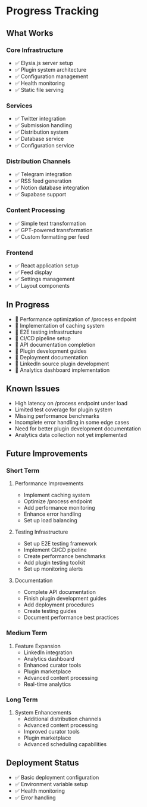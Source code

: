 # Progress Tracking

## What Works

### Core Infrastructure
- ✅ Elysia.js server setup
- ✅ Plugin system architecture
- ✅ Configuration management
- ✅ Health monitoring
- ✅ Static file serving

### Services
- ✅ Twitter integration
- ✅ Submission handling
- ✅ Distribution system
- ✅ Database service
- ✅ Configuration service

### Distribution Channels
- ✅ Telegram integration
- ✅ RSS feed generation
- ✅ Notion database integration
- ✅ Supabase support

### Content Processing
- ✅ Simple text transformation
- ✅ GPT-powered transformation
- ✅ Custom formatting per feed

### Frontend
- ✅ React application setup
- ✅ Feed display
- ✅ Settings management
- ✅ Layout components

## In Progress
- 🔄 Performance optimization of /process endpoint
- 🔄 Implementation of caching system
- 🔄 E2E testing infrastructure
- 🔄 CI/CD pipeline setup
- 📝 API documentation completion
- 📝 Plugin development guides
- 📝 Deployment documentation
- 🚀 LinkedIn source plugin development
- 🚀 Analytics dashboard implementation

## Known Issues
- High latency on /process endpoint under load
- Limited test coverage for plugin system
- Missing performance benchmarks
- Incomplete error handling in some edge cases
- Need for better plugin development documentation
- Analytics data collection not yet implemented

## Future Improvements

### Short Term
1. Performance Improvements
   - Implement caching system
   - Optimize /process endpoint
   - Add performance monitoring
   - Enhance error handling
   - Set up load balancing

2. Testing Infrastructure
   - Set up E2E testing framework
   - Implement CI/CD pipeline
   - Create performance benchmarks
   - Add plugin testing toolkit
   - Set up monitoring alerts

3. Documentation
   - Complete API documentation
   - Finish plugin development guides
   - Add deployment procedures
   - Create testing guides
   - Document performance best practices

### Medium Term
1. Feature Expansion
   - LinkedIn integration
   - Analytics dashboard
   - Enhanced curator tools
   - Plugin marketplace
   - Advanced content processing
   - Real-time analytics

### Long Term
1. System Enhancements
   - Additional distribution channels
   - Advanced content processing
   - Improved curator tools
   - Plugin marketplace
   - Advanced scheduling capabilities

## Deployment Status
- ✅ Basic deployment configuration
- ✅ Environment variable setup
- ✅ Health monitoring
- ✅ Error handling
